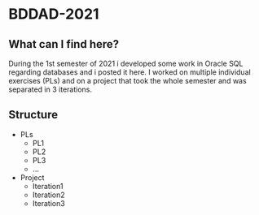 # BDDAD-2021

## What can I find here?

During the 1st semester of 2021 i developed some work in Oracle SQL regarding databases and i posted it here. I worked on multiple individual exercises (PLs) and on a project that took the whole semester and was separated in 3 iterations.

## Structure

- PLs
    - PL1
    - PL2
    - PL3
    - ...
- Project
    - Iteration1
    - Iteration2
    - Iteration3